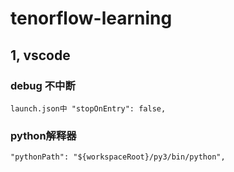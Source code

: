 # tenorflow-learning

## 1, vscode 
### debug 不中断
``launch.json中 "stopOnEntry": false,``
### python解释器
``"pythonPath": "${workspaceRoot}/py3/bin/python",``
